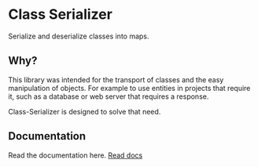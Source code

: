 # Class Serializer

Serialize and deserialize classes into maps.

## Why?

This library was intended for the transport of classes and the easy manipulation of objects. For example to use entities in projects that require it, such as a database or web server that requires a response.

Class-Serializer is designed to solve that need.

## Documentation

Read the documentation here. [Read docs](https://github.com/dotphin/Class-Serializer/wiki/Documentation)